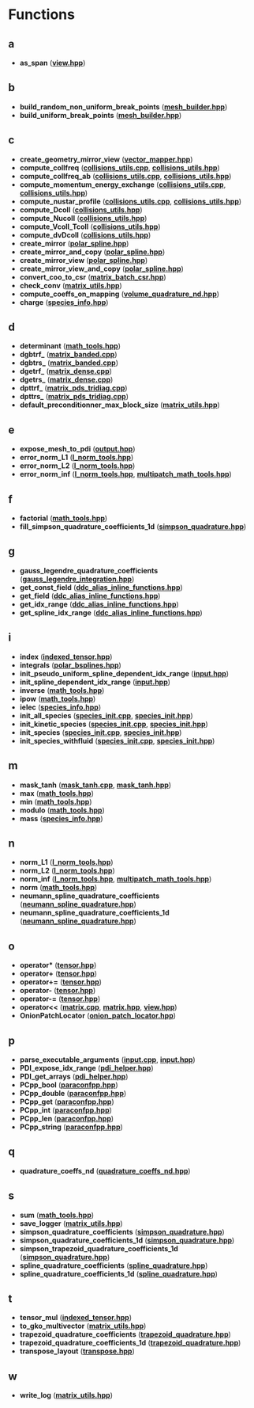 
# Functions



## a

* **as\_span** ([**view.hpp**](view_8hpp.md))


## b

* **build\_random\_non\_uniform\_break\_points** ([**mesh\_builder.hpp**](mesh__builder_8hpp.md))
* **build\_uniform\_break\_points** ([**mesh\_builder.hpp**](mesh__builder_8hpp.md))


## c

* **create\_geometry\_mirror\_view** ([**vector\_mapper.hpp**](vector__mapper_8hpp.md))
* **compute\_collfreq** ([**collisions\_utils.cpp**](collisions__utils_8cpp.md), [**collisions\_utils.hpp**](collisions__utils_8hpp.md))
* **compute\_collfreq\_ab** ([**collisions\_utils.cpp**](collisions__utils_8cpp.md), [**collisions\_utils.hpp**](collisions__utils_8hpp.md))
* **compute\_momentum\_energy\_exchange** ([**collisions\_utils.cpp**](collisions__utils_8cpp.md), [**collisions\_utils.hpp**](collisions__utils_8hpp.md))
* **compute\_nustar\_profile** ([**collisions\_utils.cpp**](collisions__utils_8cpp.md), [**collisions\_utils.hpp**](collisions__utils_8hpp.md))
* **compute\_Dcoll** ([**collisions\_utils.hpp**](collisions__utils_8hpp.md))
* **compute\_Nucoll** ([**collisions\_utils.hpp**](collisions__utils_8hpp.md))
* **compute\_Vcoll\_Tcoll** ([**collisions\_utils.hpp**](collisions__utils_8hpp.md))
* **compute\_dvDcoll** ([**collisions\_utils.hpp**](collisions__utils_8hpp.md))
* **create\_mirror** ([**polar\_spline.hpp**](polar__spline_8hpp.md))
* **create\_mirror\_and\_copy** ([**polar\_spline.hpp**](polar__spline_8hpp.md))
* **create\_mirror\_view** ([**polar\_spline.hpp**](polar__spline_8hpp.md))
* **create\_mirror\_view\_and\_copy** ([**polar\_spline.hpp**](polar__spline_8hpp.md))
* **convert\_coo\_to\_csr** ([**matrix\_batch\_csr.hpp**](matrix__batch__csr_8hpp.md))
* **check\_conv** ([**matrix\_utils.hpp**](matrix__utils_8hpp.md))
* **compute\_coeffs\_on\_mapping** ([**volume\_quadrature\_nd.hpp**](volume__quadrature__nd_8hpp.md))
* **charge** ([**species\_info.hpp**](species__info_8hpp.md))


## d

* **determinant** ([**math\_tools.hpp**](math__tools_8hpp.md))
* **dgbtrf\_** ([**matrix\_banded.cpp**](matrix__banded_8cpp.md))
* **dgbtrs\_** ([**matrix\_banded.cpp**](matrix__banded_8cpp.md))
* **dgetrf\_** ([**matrix\_dense.cpp**](matrix__dense_8cpp.md))
* **dgetrs\_** ([**matrix\_dense.cpp**](matrix__dense_8cpp.md))
* **dpttrf\_** ([**matrix\_pds\_tridiag.cpp**](matrix__pds__tridiag_8cpp.md))
* **dpttrs\_** ([**matrix\_pds\_tridiag.cpp**](matrix__pds__tridiag_8cpp.md))
* **default\_preconditionner\_max\_block\_size** ([**matrix\_utils.hpp**](matrix__utils_8hpp.md))


## e

* **expose\_mesh\_to\_pdi** ([**output.hpp**](output_8hpp.md))
* **error\_norm\_L1** ([**l\_norm\_tools.hpp**](l__norm__tools_8hpp.md))
* **error\_norm\_L2** ([**l\_norm\_tools.hpp**](l__norm__tools_8hpp.md))
* **error\_norm\_inf** ([**l\_norm\_tools.hpp**](l__norm__tools_8hpp.md), [**multipatch\_math\_tools.hpp**](multipatch__math__tools_8hpp.md))


## f

* **factorial** ([**math\_tools.hpp**](math__tools_8hpp.md))
* **fill\_simpson\_quadrature\_coefficients\_1d** ([**simpson\_quadrature.hpp**](simpson__quadrature_8hpp.md))


## g

* **gauss\_legendre\_quadrature\_coefficients** ([**gauss\_legendre\_integration.hpp**](gauss__legendre__integration_8hpp.md))
* **get\_const\_field** ([**ddc\_alias\_inline\_functions.hpp**](ddc__alias__inline__functions_8hpp.md))
* **get\_field** ([**ddc\_alias\_inline\_functions.hpp**](ddc__alias__inline__functions_8hpp.md))
* **get\_idx\_range** ([**ddc\_alias\_inline\_functions.hpp**](ddc__alias__inline__functions_8hpp.md))
* **get\_spline\_idx\_range** ([**ddc\_alias\_inline\_functions.hpp**](ddc__alias__inline__functions_8hpp.md))


## i

* **index** ([**indexed\_tensor.hpp**](indexed__tensor_8hpp.md))
* **integrals** ([**polar\_bsplines.hpp**](polar__bsplines_8hpp.md))
* **init\_pseudo\_uniform\_spline\_dependent\_idx\_range** ([**input.hpp**](input_8hpp.md))
* **init\_spline\_dependent\_idx\_range** ([**input.hpp**](input_8hpp.md))
* **inverse** ([**math\_tools.hpp**](math__tools_8hpp.md))
* **ipow** ([**math\_tools.hpp**](math__tools_8hpp.md))
* **ielec** ([**species\_info.hpp**](species__info_8hpp.md))
* **init\_all\_species** ([**species\_init.cpp**](species__init_8cpp.md), [**species\_init.hpp**](species__init_8hpp.md))
* **init\_kinetic\_species** ([**species\_init.cpp**](species__init_8cpp.md), [**species\_init.hpp**](species__init_8hpp.md))
* **init\_species** ([**species\_init.cpp**](species__init_8cpp.md), [**species\_init.hpp**](species__init_8hpp.md))
* **init\_species\_withfluid** ([**species\_init.cpp**](species__init_8cpp.md), [**species\_init.hpp**](species__init_8hpp.md))


## m

* **mask\_tanh** ([**mask\_tanh.cpp**](mask__tanh_8cpp.md), [**mask\_tanh.hpp**](mask__tanh_8hpp.md))
* **max** ([**math\_tools.hpp**](math__tools_8hpp.md))
* **min** ([**math\_tools.hpp**](math__tools_8hpp.md))
* **modulo** ([**math\_tools.hpp**](math__tools_8hpp.md))
* **mass** ([**species\_info.hpp**](species__info_8hpp.md))


## n

* **norm\_L1** ([**l\_norm\_tools.hpp**](l__norm__tools_8hpp.md))
* **norm\_L2** ([**l\_norm\_tools.hpp**](l__norm__tools_8hpp.md))
* **norm\_inf** ([**l\_norm\_tools.hpp**](l__norm__tools_8hpp.md), [**multipatch\_math\_tools.hpp**](multipatch__math__tools_8hpp.md))
* **norm** ([**math\_tools.hpp**](math__tools_8hpp.md))
* **neumann\_spline\_quadrature\_coefficients** ([**neumann\_spline\_quadrature.hpp**](neumann__spline__quadrature_8hpp.md))
* **neumann\_spline\_quadrature\_coefficients\_1d** ([**neumann\_spline\_quadrature.hpp**](neumann__spline__quadrature_8hpp.md))


## o

* **operator\*** ([**tensor.hpp**](tensor_8hpp.md))
* **operator+** ([**tensor.hpp**](tensor_8hpp.md))
* **operator+=** ([**tensor.hpp**](tensor_8hpp.md))
* **operator-** ([**tensor.hpp**](tensor_8hpp.md))
* **operator-=** ([**tensor.hpp**](tensor_8hpp.md))
* **operator&lt;&lt;** ([**matrix.cpp**](matrix_8cpp.md), [**matrix.hpp**](matrix_8hpp.md), [**view.hpp**](view_8hpp.md))
* **OnionPatchLocator** ([**onion\_patch\_locator.hpp**](onion__patch__locator_8hpp.md))


## p

* **parse\_executable\_arguments** ([**input.cpp**](input_8cpp.md), [**input.hpp**](input_8hpp.md))
* **PDI\_expose\_idx\_range** ([**pdi\_helper.hpp**](pdi__helper_8hpp.md))
* **PDI\_get\_arrays** ([**pdi\_helper.hpp**](pdi__helper_8hpp.md))
* **PCpp\_bool** ([**paraconfpp.hpp**](paraconfpp_8hpp.md))
* **PCpp\_double** ([**paraconfpp.hpp**](paraconfpp_8hpp.md))
* **PCpp\_get** ([**paraconfpp.hpp**](paraconfpp_8hpp.md))
* **PCpp\_int** ([**paraconfpp.hpp**](paraconfpp_8hpp.md))
* **PCpp\_len** ([**paraconfpp.hpp**](paraconfpp_8hpp.md))
* **PCpp\_string** ([**paraconfpp.hpp**](paraconfpp_8hpp.md))


## q

* **quadrature\_coeffs\_nd** ([**quadrature\_coeffs\_nd.hpp**](quadrature__coeffs__nd_8hpp.md))


## s

* **sum** ([**math\_tools.hpp**](math__tools_8hpp.md))
* **save\_logger** ([**matrix\_utils.hpp**](matrix__utils_8hpp.md))
* **simpson\_quadrature\_coefficients** ([**simpson\_quadrature.hpp**](simpson__quadrature_8hpp.md))
* **simpson\_quadrature\_coefficients\_1d** ([**simpson\_quadrature.hpp**](simpson__quadrature_8hpp.md))
* **simpson\_trapezoid\_quadrature\_coefficients\_1d** ([**simpson\_quadrature.hpp**](simpson__quadrature_8hpp.md))
* **spline\_quadrature\_coefficients** ([**spline\_quadrature.hpp**](spline__quadrature_8hpp.md))
* **spline\_quadrature\_coefficients\_1d** ([**spline\_quadrature.hpp**](spline__quadrature_8hpp.md))


## t

* **tensor\_mul** ([**indexed\_tensor.hpp**](indexed__tensor_8hpp.md))
* **to\_gko\_multivector** ([**matrix\_utils.hpp**](matrix__utils_8hpp.md))
* **trapezoid\_quadrature\_coefficients** ([**trapezoid\_quadrature.hpp**](trapezoid__quadrature_8hpp.md))
* **trapezoid\_quadrature\_coefficients\_1d** ([**trapezoid\_quadrature.hpp**](trapezoid__quadrature_8hpp.md))
* **transpose\_layout** ([**transpose.hpp**](transpose_8hpp.md))


## w

* **write\_log** ([**matrix\_utils.hpp**](matrix__utils_8hpp.md))




